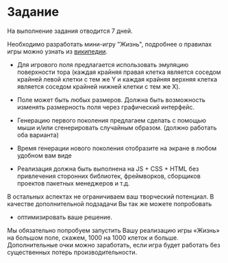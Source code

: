# Задание

На выполнение задания отводится 7 дней.

Необходимо разработать мини-игру "Жизнь", подробнее о правилах игры можно узнать из [википедии](https://w.wiki/84xj).

- Для игрового поля предлагается использовать эмуляцию поверхности тора 
(каждая крайняя правая клетка является соседом крайней левой клетки с тем же Y и каждая крайняя верхняя клетка является соседом крайней нижней клетки с тем же X).

- Поле может быть любых размеров. Должна быть возможность изменять размерность поля через графический интерфейс.

- Генерацию первого поколения предлагаем сделать с помощью мыши и/или сгенерировать случайным образом. (должно работать оба варианта)

- Время генерации нового поколения отобразите на экране в любом удобном вам виде

- Реализация должна быть выполнена на JS + CSS + HTML без привлечения сторонних библиотек, фреймворков, сборщиков проектов пакетных менеджеров и т.д.

В остальных аспектах не ограничиваем ваш творческий потенциал.
В качестве дополнительной подзадачи Вы так же можете попробовать 

- оптимизировать ваше решение.

Мы обязательно попробуем запустить Вашу реализацию игры «Жизнь» на большом поле, скажем, 1000 на 1000 клеток и больше.
Дополнительные очки можно заработать, если игра будет работать без существенных потерь производительности.
